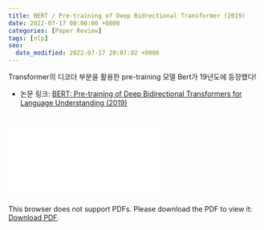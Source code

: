 ```yaml
---
title: BERT / Pre-training of Deep Bidrectional Transformer (2019)
date: 2022-07-17 00:00:00 +0800
categories: [Paper Review]
tags: [nlp]
seo:
  date_modified: 2022-07-17 20:07:02 +0800
---
```




Transformer의 디코더 부분을 활용한 pre-training 모델 Bert가 19년도에 등장했다!  

- 논문 링크: [BERT: Pre-training of Deep Bidirectional Transformers for
  Language Understanding (2019)](https://arxiv.org/pdf/1810.04805.pdf)  

<br/>

<object data="/assets/data/bertpdf.pdf" type="application/pdf" width="700px" height="700px">
    <embed src="/assets/data/bertpdf.pdf">
        <p>This browser does not support PDFs. Please download the PDF to view it: <a href="/assets/data/bertpdf.pdf">Download PDF</a>.</p>
    </embed>
</object>
